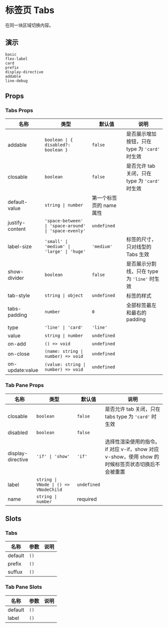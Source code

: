 # 标签页 Tabs

在同一块区域切换内容。

## 演示

```demo
basic
flex-label
card
prefix
display-directive
addable
line-debug
```

## Props

### Tabs Props

| 名称 | 类型 | 默认值 | 说明 |
| --- | --- | --- | --- |
| addable | `boolean \| { disabled?: boolean }` | `false` | 是否展示增加按钮，只在 type 为 `'card'` 时生效 |
| closable | `boolean` | `false` | 是否允许 tab 关闭，只在 type 为 `'card'` 时生效 |
| default-value | `string \| number` | 第一个标签页的 name 属性 |  |
| justify-content | `'space-between' \| 'space-around' \| 'space-evenly'` | `undefined` |  |
| label-size | `'small' \| 'medium' \| 'large' \| 'huge'` | `'medium'` | 标签的尺寸，只对线型的 Tabs 生效 |
| show-divider | `boolean` | `false` | 是否展示分割线，只在 type 为 `'line'` 时生效 |
| tab-style | `string \| object` | `undefined` | 标签的样式 |
| tabs-padding | `number` | `0` | 全部标签最左和最右的 padding |
| type | `'line' \| 'card'` | `'line'` |  |
| value | `string \| number` | `undefined` |  |
| on-add | `() => void` | `undefined` |  |
| on-close | `(name: string \| number) => void` | `undefined` |  |
| on-update:value | `(value: string \| number) => void` | `undefined` |  |

### Tab Pane Props

| 名称 | 类型 | 默认值 | 说明 |
| --- | --- | --- | --- |
| closable | `boolean` | `false` | 是否允许 tab 关闭，只在 tabs type 为 `'card'` 时生效 |
| disabled | `boolean` | `false` |  |
| display-directive | `'if' \| 'show'` | `'if'` | 选择性渲染使用的指令。if 对应 v-if，show 对应 v-show，使用 show 的时候标签页状态切换后不会被重置 |
| label | `string \| VNode \| () => VNodeChild` | `undefined` |  |
| name | `string \| number` | required |  |

## Slots

### Tabs

| 名称    | 参数 | 说明 |
| ------- | ---- | ---- |
| default | `()` |      |
| prefix  | `()` |      |
| suffux  | `()` |      |

### Tab Pane Slots

| 名称    | 参数 | 说明 |
| ------- | ---- | ---- |
| default | `()` |      |
| label   | `()` |      |
